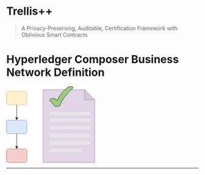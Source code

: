 # Trellis++
  >A Privacy-Preserving, Auditable, Certification Framework with Oblivious Smart Contracts

# Hyperledger Composer Business Network Definition

<img height="200" src="https://raw.githubusercontent.com/maverick-zhn/trellisplusplus-blockchain-pac-business-network/master/assets/images/fabricOSC-logo.png" align="middle">

----------



